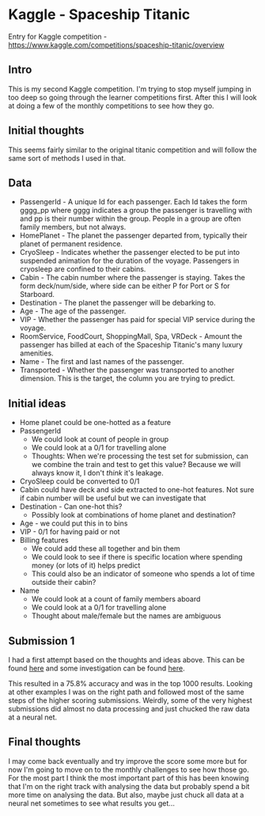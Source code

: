 # Kaggle - Spaceship Titanic

Entry for Kaggle competition - https://www.kaggle.com/competitions/spaceship-titanic/overview

## Intro

This is my second Kaggle competition. I'm trying to stop myself jumping in too deep so going through the learner competitions first. After this I will look at doing a few of the monthly competitions to see how they go.

## Initial thoughts

This seems fairly similar to the original titanic competition and will follow the same sort of methods I used in that.

## Data

- PassengerId - A unique Id for each passenger. Each Id takes the form gggg_pp where gggg indicates a group the passenger is travelling with and pp is their number within the group. People in a group are often family members, but not always.
- HomePlanet - The planet the passenger departed from, typically their planet of permanent residence.
- CryoSleep - Indicates whether the passenger elected to be put into suspended animation for the duration of the voyage. Passengers in cryosleep are confined to their cabins.
- Cabin - The cabin number where the passenger is staying. Takes the form deck/num/side, where side can be either P for Port or S for Starboard.
- Destination - The planet the passenger will be debarking to.
- Age - The age of the passenger.
- VIP - Whether the passenger has paid for special VIP service during the voyage.
- RoomService, FoodCourt, ShoppingMall, Spa, VRDeck - Amount the passenger has billed at each of the Spaceship Titanic's many luxury amenities.
- Name - The first and last names of the passenger.
- Transported - Whether the passenger was transported to another dimension. This is the target, the column you are trying to predict.

## Initial ideas

- Home planet could be one-hotted as a feature
- PassengerId
  - We could look at count of people in group
  - We could look at a 0/1 for travelling alone
  - Thoughts: When we're processing the test set for submission, can we combine the train and test to get this value? Because we will always know it, I don't *think* it's leakage.
- CryoSleep could be converted to 0/1
- Cabin could have deck and side extracted to one-hot features. Not sure if cabin number will be useful but we can investigate that
- Destination - Can one-hot this?
  - Possibly look at combinations of home planet and destination?
- Age - we could put this in to bins
- VIP - 0/1 for having paid or not
- Billing features
  - We could add these all together and bin them
  - We could look to see if there is specific location where spending money (or lots of it) helps predict
  - This could also be an indicator of someone who spends a lot of time outside their cabin?
- Name
  - We could look at a count of family members aboard
  - We could look at a 0/1 for travelling alone
  - Thought about male/female but the names are ambiguous

## Submission 1

I had a first attempt based on the thoughts and ideas above. This can be found [here](src/submission-01.ipynb) and some investigation can be found [here](src/submission-01-investigation.ipynb).

This resulted in a 75.8% accuracy and was in the top 1000 results. Looking at other examples I was on the right path and followed most of the same steps of the higher scoring submissions. Weirdly, some of the very highest submissions did almost no data processing and just chucked the raw data at a neural net.

## Final thoughts

I may come back eventually and try improve the score some more but for now I'm going to move on to the monthly challenges to see how those go.
For the most part I think the most important part of this has been knowing that I'm on the right track with analysing the data but probably spend a bit more time on analysing the data. But also, maybe just chuck all data at a neural net sometimes to see what results you get...